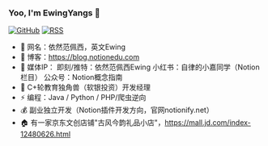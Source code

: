 ### Yoo, I'm EwingYangs 👋

[![GitHub](https://img.shields.io/badge/dynamic/json?logo=github&label=GitHub&labelColor=495867&color=495867&query=%24.data.totalSubs&url=https%3A%2F%2Fapi.spencerwoo.com%2Fsubstats%2F%3Fsource%3Dgithub%26queryKey%3Dhayschan&style=flat-square)](https://github.com/hayschan)
[![RSS](https://img.shields.io/badge/dynamic/json?logo=rss&logoColor=white&label=RSS&labelColor=95B8D1&color=95B8D1&query=%24.data.totalSubs&url=https%3A%2F%2Fapi.spencerwoo.com%2Fsubstats%2F%3Fsource%3Dfeedly%257Cinoreader%257CfeedsPub%26queryKey%3Dhttps://haysc.tech/feed.xml&style=flat-square)](https://haysc.tech/)

- 🥏 网名：依然范佩西，英文Ewing
- 👏 博客：https://blog.notionedu.com
- 🤙 媒体IP：
     即刻/推特：依然范佩西Ewing
     小红书：自律的小嘉同学（Notion栏目）
     公众号：Notion概念指南
- 🦄 C+轮教育独角兽（软银投资）开发经理
- ⚡ 编程：Java / Python / PHP/爬虫逆向
- 💰 副业独立开发（Notion插件开发方向，官网notionify.net）
- 🏠 有一家京东文创店铺"古风今韵礼品小店"，https://mall.jd.com/index-12480626.html
